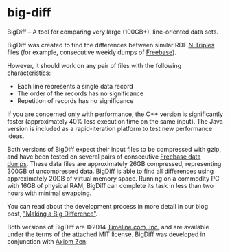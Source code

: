 big-diff
========

BigDiff – A tool for comparing very large (100GB+), line-oriented data sets.

BigDiff was created to find the differences between similar RDF [N-Triples](http://en.wikipedia.org/wiki/N-Triples) files (for example, consecutive weekly dumps of [Freebase](https://www.freebase.com/)).

However, it should work on any pair of files with the following characteristics:
 - Each line represents a single data record
 - The order of the records has no significance
 - Repetition of records has no significance

If you are concerned only with performance, the C++ version is significantly faster (approximately 40% less execution time on the same input). The Java version is included as a rapid-iteration platform to test new performance ideas.

Both versions of BigDiff expect their input files to be compressed with gzip, and have been tested on several pairs of consecutive [Freebase data dumps](https://developers.google.com/freebase/data). These data files are approximately 26GB compressed, representing 300GB of uncompressed data. BigDiff is able to find all differences using approximately 20GB of virtual memory space. Running on a commodity PC with 16GB of physical RAM, BigDiff can complete its task in less than two hours with minimal swapping.

You can read about the development process in more detail in our blog post, ["Making a Big Difference"](http://axioms.io/zen/2014-06-04-fsk-glass/).

Both versions of BigDiff are ©2014 [Timeline.com, Inc.](http://timeline.com/) and are available under the terms of the attached MIT license. BigDiff was developed in conjunction with [Axiom Zen](https://axiomzen.co).
